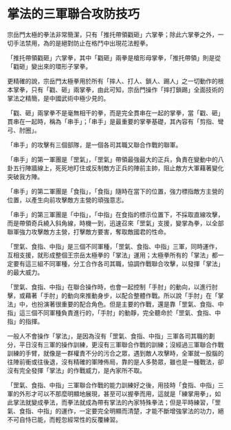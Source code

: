 # 掌法的三軍聯合攻防技巧

宗岳門太極的拳法非常簡潔，只有「推托帶領戳砸」六掌拳；除此六掌拳之外，一切手法禁用，為的是絕對防止在格鬥中出現花法輕拳。

「推托帶領戳砸」六掌拳，其中「戳砸」兩拳是槍形母掌拳，「推托帶領」則是從「戳砸」變出來的環形子掌拳。

更精確的說，宗岳門太極拳用於所有「摔人、打人、鎖人、踢人」之一切動作的根本掌拳，只有「戳、砸」兩掌拳，由此可知，宗岳門操作「摔打鎖踢」全面技術的掌法之精簡，是中國武術中極少見的。

「戳、砸」兩掌拳不是毫無相干的拳，而是完全貫串在一起的掌拳，當「戳、砸」貫串在一起時，稱為「串手」；「串手」是最重要的掌拳基礎，其內容有「剪指、彎弓、肘圈」。

「串手」的攻擊有三個部隊，是一個各司其職又聯合作戰的聯軍。

「串手」的第一軍團是「罡氣」，「罡氣」帶領最強最大的正兵，負責在變動中的八卦五行陣牆線上，死死地盯住或反制敵方正兵的陣前主帥，阻止敵方大軍藉著變化突破我方陣。

「串手」的第二軍團是「食指」，「食指」隨時在當下的位置，強力標指敵方主營的位置，以產生向前攻擊敵方主營的頑強意志。

「串手」的第三軍團是「中指」，「中指」在食指的標示位置下，不採取直線攻擊，而是帶領奇兵繞入斜角線，時機一到，迅速召來「罡氣」支援，變掌為拳，以全部聯軍強力攻擊敵方主營，打擊敵方要害，奪取敵國君的性命。

「罡氣、食指、中指」是三個不同軍種，「罡氣、食指、中指」三軍，同時運作，互相支援，就形成整個王宗岳太極拳的「掌法」運用；太極拳所有的「掌法」都一定要有這三組不同軍種，分工合作各司其職，協調作戰聯合攻擊，以發揮「掌法」的最大威力。

「罡氣、食指、中指」在聯合操作時，也會一起控制「手肘」的動向，以進行肘擊，或藉著「手肘」的動向來推動身步，以配合整體作戰。所以說「手肘」在「掌法」中，也扮演著很重要的配合角色。但是主要的作戰，還是靠「罡氣、食指、中指」這三個不同軍種負責進行的，「手肘」的動靜，完全聽命於「罡氣、食指、中指」的指揮。

一般人不會操作「掌法」，是因為沒有「罡氣、食指、中指」三軍各司其職的劃分，平日沒有三軍的操作訓練，更沒有三軍聯合作戰的訓練；沒經過三軍聯合作戰訓練的手臂，就像是一群權責不分的污合之眾，遇到敵人攻擊時，全軍就一股腦的往陣前衝或往後退，沒有精確的軍陣佈局，靠的是人多勢眾，雖也是一種戰法，卻沒有完全發揮「掌法」的作戰威力，是內家所不取。

「罡氣、食指、中指」三軍聯合作戰的能力訓練好之後，用技時「食指、中指」三軍的外形才可以不那麼明顯地展現，甚至可以握拳而用，這就是「練掌用拳」，如此掌法就變成拳法，而拳法就成為帶有掌法的內家特殊拳法；但是平時練習，「罡氣、食指、中指」的運作，一定要完全明顯而清楚，才能不斷增強掌法的功力，絕不可自恃已能，而輕忽經常性的反覆練習。